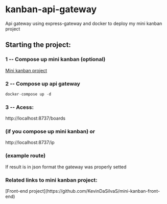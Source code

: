 # kanban-api-gateway
Api gateway using express-gateway and docker to deploy my mini kanban project

<h2>Starting the project:</h2>

<h3> 1 -- Compose up mini kanban (optional)</h3>

[Mini kanban project](https://github.com/KevinDaSilvaS/Mini-Kanban)

<h3> 2 -- Compose up api gateway </h3>

```javascript
docker-compose up -d
```

<h3> 3 -- Acess:</h3> http://localhost:8737/boards<h3>(if you compose up mini kanban) or</h3> http://localhost:8737/ip <h3>(example route) </h3>

If result is in json format the gateway was properly setted 

<h3>Related links to mini kanban project:</h3>
[Front-end project](https://github.com/KevinDaSilvaS/mini-kanban-front-end)
